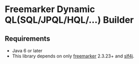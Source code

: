 # Freemarker Dynamic QL(SQL/JPQL/HQL/...) Builder

## Requirements
  * Java 6 or later
  * This library depends on only [freemarker](http://freemarker.org) 2.3.23+ and [slf4j](http://www.slf4j.org/).